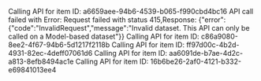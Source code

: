 Calling API for item ID: a6659aee-94b6-4539-b065-f990cbd4bc16
API call failed with Error: Request failed with status 415,Response: {"error":{"code":"InvalidRequest","message":"Invalid dataset. This API can only be called on a Model-based dataset"}}
Calling API for item ID: c86a9080-8ee2-4f67-94b6-5d1217f2118b
Calling API for item ID: ff97d00c-4b2d-4931-82ec-4deff07061d6
Calling API for item ID: aa6091de-b7ae-4d2c-a813-8efb8494ac1e
Calling API for item ID: 16b6be26-2af0-4121-b332-e69841013ee4
